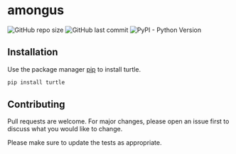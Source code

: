 # amongus
![GitHub repo size](https://img.shields.io/github/repo-size/ADITYABHNDARI/amongus?color=orange&logo=github&style=plastic)
![GitHub last commit](https://img.shields.io/github/last-commit/ADITYABHNDARI/amongus?color=red&logo=github&style=plastic)
![PyPI - Python Version](https://img.shields.io/pypi/pyversions/numpy?color=yellow&logo=python&logoColor=yellow)
## Installation

Use the package manager [pip](https://pip.pypa.io/en/stable/) to install turtle.

```bash
pip install turtle
```

## Contributing
Pull requests are welcome. For major changes, please open an issue first to discuss what you would like to change.

Please make sure to update the tests as appropriate.


